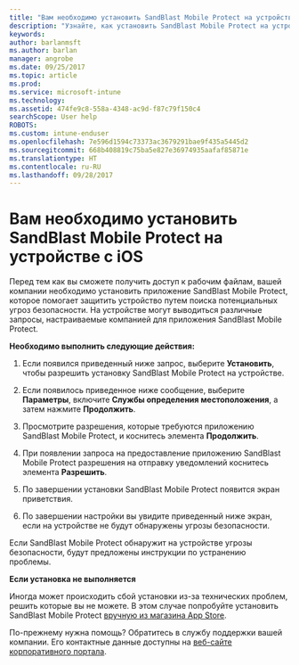 ```yaml
---
title: "Вам необходимо установить SandBlast Mobile Protect на устройстве с iOS | Документы Майкрософт"
description: "Узнайте, как установить SandBlast Mobile Protect на устройстве с iOS."
keywords: 
author: barlanmsft
ms.author: barlan
manager: angrobe
ms.date: 09/25/2017
ms.topic: article
ms.prod: 
ms.service: microsoft-intune
ms.technology: 
ms.assetid: 474fe9c8-558a-4348-ac9d-f87c79f150c4
searchScope: User help
ROBOTS: 
ms.custom: intune-enduser
ms.openlocfilehash: 7e596d1594c73373ac3679291bae9f435a5445d2
ms.sourcegitcommit: 668b408819c75ba5e827e36974935aafaf85871e
ms.translationtype: HT
ms.contentlocale: ru-RU
ms.lasthandoff: 09/28/2017
---
```

# <a name="you-need-to-install-sandblast-mobile-protect-on-your-ios-device"></a>Вам необходимо установить SandBlast Mobile Protect на устройстве с iOS

Перед тем как вы сможете получить доступ к рабочим файлам, вашей компании необходимо установить приложение SandBlast Mobile Protect, которое помогает защитить устройство путем поиска потенциальных угроз безопасности. На устройстве могут выводиться различные запросы, настраиваемые компанией для приложения SandBlast Mobile Protect.

**Необходимо выполнить следующие действия:**

1.  Если появился приведенный ниже запрос, выберите **Установить**, чтобы разрешить установку SandBlast Mobile Protect на устройстве.

2. Если появилось приведенное ниже сообщение, выберите **Параметры**, включите **Службы определения местоположения**, а затем нажмите **Продолжить**.

3. Просмотрите разрешения, которые требуются приложению SandBlast Mobile Protect, и коснитесь элемента **Продолжить**.

4. При появлении запроса на предоставление приложению SandBlast Mobile Protect разрешения на отправку уведомлений коснитесь элемента **Разрешить**.

5. По завершении установки SandBlast Mobile Protect появится экран приветствия.

6. По завершении настройки вы увидите приведенный ниже экран, если на устройстве не будут обнаружены угрозы безопасности.

Если SandBlast Mobile Protect обнаружит на устройстве угрозы безопасности, будут предложены инструкции по устранению проблемы.

**Если установка не выполняется**

Иногда может происходить сбой установки из-за технических проблем, решить которые вы не можете. В этом случае попробуйте установить SandBlast Mobile Protect [вручную из магазина App Store](https://itunes.apple.com/app/sandblast-mobile-protect/id1006390797).

По-прежнему нужна помощь? Обратитесь в службу поддержки вашей компании. Его контактные данные доступны на [веб-сайте корпоративного портала](https://portal.manage.microsoft.com).
